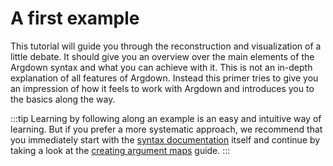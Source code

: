 # A first example

This tutorial will guide you through the reconstruction and visualization of a little debate. It should give you an overview over the main elements of the Argdown syntax and what you can achieve with it. This is not an in-depth explanation of all features of Argdown. Instead this primer tries to give you an impression of how it feels to work with Argdown and introduces you to the basics along the way.

:::tip
Learning by following along an example is an easy and intuitive way of learning. But if you prefer a more systematic approach, we recommend that you immediately start with the [syntax documentation](/syntax/) itself and continue by taking a look at the [creating argument maps](/guide/creating-argument-maps-introduction.html) guide.
:::
